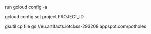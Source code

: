 run gcloud config -a


gcloud config set project PROJECT_ID

gsutil cp file gs://eu.artifacts.iotclass-293208.appspot.com/potholes
